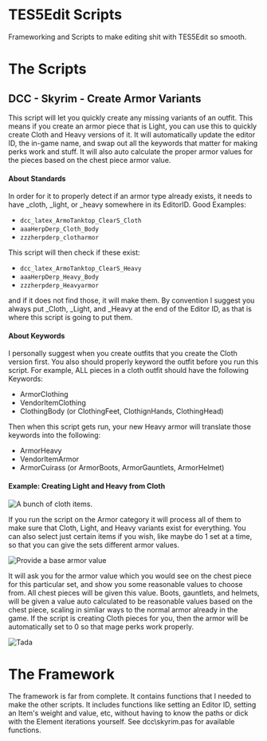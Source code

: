 # TES5Edit Scripts

Frameworking and Scripts to make editing shit with TES5Edit so smooth.

# The Scripts

## DCC - Skyrim - Create Armor Variants

This script will let you quickly create any missing variants of an outfit. This
means if you create an armor piece that is Light, you can use this to quickly
create Cloth and Heavy versions of it. It will automatically update the editor
ID, the in-game name, and swap out all the keywords that matter for making perks
work and stuff. It will also auto calculate the proper armor values for the
pieces based on the chest piece armor value.

#### About Standards

In order for it to properly detect if an armor type already exists, it needs
to have _cloth, _light, or _heavy somewhere in its EditorID. Good Examples:

* ```dcc_latex_ArmoTanktop_ClearS_Cloth```
* ```aaaHerpDerp_Cloth_Body```
* ```zzzherpderp_clotharmor```

This script will then check if these exist:

* ```dcc_latex_ArmoTanktop_ClearS_Heavy```
* ```aaaHerpDerp_Heavy_Body```
* ```zzzherpderp_Heavyarmor```

and if it does not find those, it will make them. By convention I suggest you
always put _Cloth, _Light, and _Heavy at the end of the Editor ID, as that is
where this script is going to put them.

#### About Keywords

I personally suggest when you create outfits that you create the Cloth version
first. You also should properly keyword the outfit before you run this script.
For example, ALL pieces in a cloth outfit should have the following Keywords:

* ArmorClothing
* VendorItemClothing
* ClothingBody (or ClothingFeet, ClothignHands, ClothingHead)

Then when this script gets run, your new Heavy armor will translate those
keywords into the following:

* ArmorHeavy
* VendorItemArmor
* ArmorCuirass (or ArmorBoots, ArmorGauntlets, ArmorHelmet)

#### Example: Creating Light and Heavy from Cloth

![A bunch of cloth items.](https://66.media.tumblr.com/008c9d4a8b90d7a41d97cfe57af190a4/tumblr_ocdy3o4ZIM1u8cymno1_1280.png)

If you run the script on the Armor category it will process all of them to make
sure that Cloth, Light, and Heavy variants exist for everything. You can also
select just certain items if you wish, like maybe do 1 set at a time, so that
you can give the sets different armor values.

![Provide a base armor value](https://66.media.tumblr.com/61654b2c71261f20a81beec01e8b79d7/tumblr_inline_ocdxx0g2Rf1r6qwqv_1280.png)

It will ask you for the armor value which you would see on the chest piece for
this particular set, and show you some reasonable values to choose from. All
chest pieces will be given this value. Boots, gauntlets, and helmets, will be
given a value auto calculated to be reasonable values based on the chest piece,
scaling in simliar ways to the normal armor already in the game. If the script
is creating Cloth pieces for you, then the armor will be automatically set to 0
so that mage perks work properly.

![Tada](https://67.media.tumblr.com/1fee4207495a8fc0ff02c5e932350867/tumblr_inline_ocdxzqVlGE1r6qwqv_1280.png)

# The Framework

The framework is far from complete. It contains functions that I needed to make
the other scripts. It includes functions like setting an Editor ID, setting
an Item's weight and value, etc, without having to know the paths or dick with
the Element iterations yourself. See dcc\skyrim.pas for available functions.
